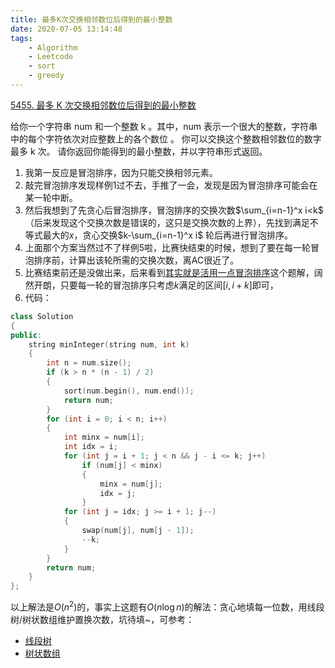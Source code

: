 ```yaml
---
title: 最多K次交换相邻数位后得到的最小整数
date: 2020-07-05 13:14:48
tags: 
    - Algorithm
    - Leetcode
    - sort
    - greedy
---
```


[5455. 最多 K 次交换相邻数位后得到的最小整数](https://leetcode-cn.com/problems/number-of-submatrices-that-sum-to-target/)

给你一个字符串 num 和一个整数 k 。其中，num 表示一个很大的整数，字符串中的每个字符依次对应整数上的各个数位 。
你可以交换这个整数相邻数位的数字 最多 k 次。
请你返回你能得到的最小整数，并以字符串形式返回。

<!-- more -->

1. 我第一反应是冒泡排序，因为只能交换相邻元素。
2. 敲完冒泡排序发现样例1过不去，手推了一会，发现是因为冒泡排序可能会在某一轮中断。
3. 然后我想到了先贪心后冒泡排序，冒泡排序的交换次数$\sum_{i=n-1}^x i<k$（后来发现这个交换次数是错误的，这只是交换次数的上界），先找到满足不等式最大的$x$，贪心交换$k-\sum_{i=n-1}^x i$ 轮后再进行冒泡排序。
4. 上面那个方案当然过不了样例5啦，比赛快结束的时候，想到了要在每一轮冒泡排序前，计算出该轮所需的交换次数，离AC很近了。
5. 比赛结束前还是没做出来，后来看到[其实就是活用一点冒泡排序](https://leetcode-cn.com/problems/minimum-possible-integer-after-at-most-k-adjacent-swaps-on-digits/solution/5455qi-shi-jiu-shi-huo-yong-yi-dian-mou-pao-pai-xu/)这个题解，阔然开朗，只要每一轮的冒泡排序只考虑$k$满足的区间$[i,i+k]$即可，
6. 代码：
```cpp
class Solution
{
public:
    string minInteger(string num, int k)
    {
        int n = num.size();
        if (k > n * (n - 1) / 2)
        {
            sort(num.begin(), num.end());
            return num;
        }
        for (int i = 0; i < n; i++)
        {
            int minx = num[i];
            int idx = i;
            for (int j = i + 1; j < n && j - i <= k; j++)
                if (num[j] < minx)
                {
                    minx = num[j];
                    idx = j;
                }
            for (int j = idx; j >= i + 1; j--)
            {
                swap(num[j], num[j - 1]);
                --k;
            }
        }
        return num;
    }
};
```

以上解法是$O(n^2)$的，事实上这题有$O(n\log n)$的解法：贪心地填每一位数，用线段树/树状数组维护置换次数，坑待填~，可参考：
+ [线段树](https://leetcode-cn.com/problems/minimum-possible-integer-after-at-most-k-adjacent-swaps-on-digits/solution/java-rmqfenwich-tree-onlgn-by-henrylee4/)
+ [树状数组](https://www.bilibili.com/video/BV1tD4y1Q7Mb?p=5)